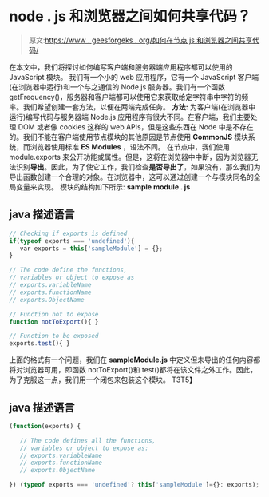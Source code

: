 # node . js 和浏览器之间如何共享代码？

> 原文:[https://www . geesforgeks . org/如何在节点 js 和浏览器之间共享代码/](https://www.geeksforgeeks.org/how-to-share-code-between-node-js-and-the-browser/)

在本文中，我们将探讨如何编写客户端和服务器端应用程序都可以使用的 JavaScript 模块。
我们有一个小的 web 应用程序，它有一个 JavaScript 客户端(在浏览器中运行)和一个与之通信的 Node.js 服务器。我们有一个函数 getFrequency()，服务器和客户端都可以使用它来获取给定字符串中字符的频率。我们希望创建一套方法，以便在两端完成任务。
**方法:**
为客户端(在浏览器中运行)编写代码与服务器端 Node.js 应用程序有很大不同。在客户端，我们主要处理 DOM 或者像 cookies 这样的 web APIs，但是这些东西在 Node 中是不存在的。我们不能在客户端使用节点模块的其他原因是节点使用 **CommonJS** 模块系统，而浏览器使用标准 **ES Modules** ，语法不同。
在节点中，我们使用 module.exports 来公开功能或属性。但是，这将在浏览器中中断，因为浏览器无法识别**导出**。因此，为了使它工作，我们检查**是否导出了**，如果没有，那么我们为导出函数创建一个合理的对象。在浏览器中，这可以通过创建一个与模块同名的全局变量来实现。
模块的结构如下所示:
**sample module . js**

## java 描述语言

```js
// Checking if exports is defined
if(typeof exports === 'undefined'){
   var exports = this['sampleModule'] = {};
}

// The code define the functions,
// variables or object to expose as
// exports.variableName
// exports.functionName
// exports.ObjectName

// Function not to expose
function notToExport(){ }

// Function to be exposed
exports.test(){ }
```

上面的格式有一个问题，我们在 **sampleModule.js** 中定义但未导出的任何内容都将对浏览器可用，即函数 notToExport()和 test()都将在该文件之外工作。因此，为了克服这一点，我们用一个闭包来包装这个模块。
T3T5】

## java 描述语言

```js
(function(exports) {

   // The code defines all the functions,
   // variables or object to expose as:
   // exports.variableName
   // exports.functionName
   // exports.ObjectName

}) (typeof exports === 'undefined'? this['sampleModule']={}: exports);
```